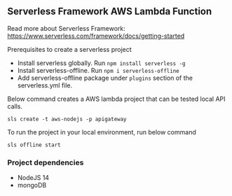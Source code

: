 ## Serverless Framework AWS Lambda Function

Read more about Serverless Framework: https://www.serverless.com/framework/docs/getting-started

Prerequisites to create a serverless project
* Install serverless globally. Run `npm install serverless -g`
* Install serverless-offline. Run `npm i serverless-offline`
* Add serverless-offline package under `plugins` section of the serverless.yml file.

Below command creates a AWS lambda project that can be tested local API calls. 

`sls create -t aws-nodejs -p apigateway`

To run the project in your local environment, run below command

`sls offline start`

### Project dependencies
* NodeJS 14
* mongoDB
